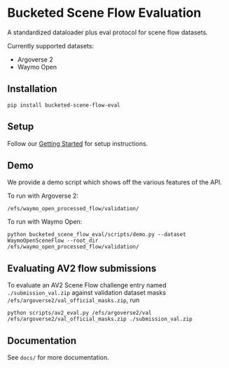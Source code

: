 # Bucketed Scene Flow Evaluation

A standardized dataloader plus eval protocol for scene flow datasets.

Currently supported datasets:

 - Argoverse 2
 - Waymo Open

## Installation

```
pip install bucketed-scene-flow-eval
```

## Setup

Follow our [Getting Started](docs/GETTING_STARTED.md) for setup instructions.

## Demo

We provide a demo script which shows off the various features of the API.

To run with Argoverse 2:

```
/efs/waymo_open_processed_flow/validation/
```

To run with Waymo Open:

```
python bucketed_scene_flow_eval/scripts/demo.py --dataset WaymoOpenSceneFlow --root_dir /efs/waymo_open_processed_flow/validation/
```

## Evaluating AV2 flow submissions

To evaluate an AV2 Scene Flow challenge entry named `./submission_val.zip` against validation dataset masks `/efs/argoverse2/val_official_masks.zip`, run

```
python scripts/av2_eval.py /efs/argoverse2/val /efs/argoverse2/val_official_masks.zip ./submission_val.zip
```

## Documentation

See `docs/` for more documentation.